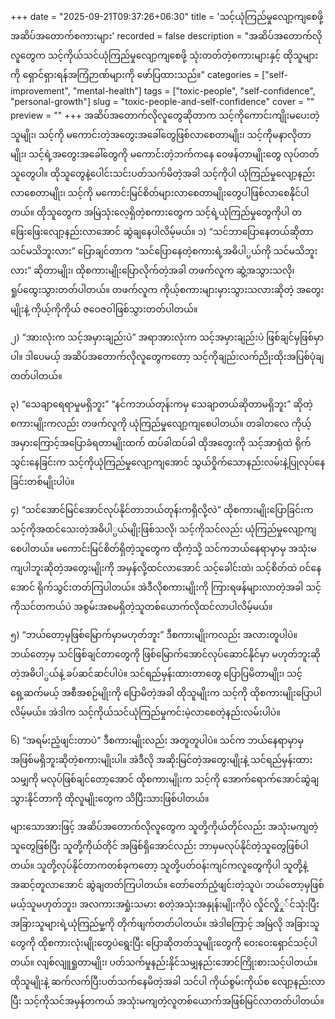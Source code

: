 +++
date = "2025-09-21T09:37:26+06:30"
title = 'သင့်ယုံကြည်မှုလျော့ကျစေဖို့ အဆိပ်အတောက်စကားများ'
recorded = false
description = "အဆိပ်အတောက်လိုလူတွေက သင့်ကိုယ်သင်ယုံကြည်မှုလျော့ကျစေဖို့ သုံးတတ်တဲ့စကားများနှင့် ထိုသူများကို ရှောင်ရှားရန်အကြံဉာဏ်များကို ဖော်ပြထားသည်။"
categories = ["self-improvement", "mental-health"]
tags = ["toxic-people", "self-confidence", "personal-growth"]
slug = "toxic-people-and-self-confidence"
cover = ""
preview = ""
+++
အဆိပ်အတောက်လိုလူတွေဆိုတာက သင့်ကိုကောင်းကျိုးမပေးတဲ့သူမျိုး၊ သင့်ကို မကောင်းတဲ့အတွေးအခေါ်တွေဖြစ်လာစေတာမျိုး၊ သင့်ကိုမနာလိုတာမျိုး၊ သင့်ရဲ့အတွေးအခေါ်တွေကို မကောင်းတဲ့ဘက်ကနေ ဝေဖန်တာမျိုးတွေ လုပ်တတ်သူတွေပါ။ ထိုသူတွေနဲ့ပေါင်းသင်းပတ်သက်မိတဲ့အခါ သင့်ကိုပါ ယုံကြည်မှုလျော့နည်းလာစေတာမျိုး၊ သင့်ကို မကောင်းမြင်စိတ်များလာစေတာမျိုးတွေပါဖြစ်လာစေနိုင်ပါတယ်။ ထိုသူတွေက အမြဲသုံးလေ့ရှိတဲ့စကားတွေက သင့်ရဲ့ယုံကြည်မှုတွေကိုပါ တဖြေးဖြေးလျော့နည်းလာအောင် ဆွဲချနေပါလိမ့်မယ်။
၁) “သင်ဘာပြောနေတယ်ဆိုတာ သင်မသိဘူးလား”
ပြောချင်တာက “သင်ပြောနေတဲ့စကားရဲ့အဓိပါ္ပယ်ကို သင်မသိဘူးလား” ဆိုတာမျိုး၊ ထိုစကားမျိုးပြောလိုက်တဲ့အခါ တဖက်လူက ဆွံ့အသွားသလို၊ ရှုပ်ထွေးသွားတတ်ပါတယ်။ တဖက်လူက ကိုယ့်စကားများမှားသွားသလားဆိုတဲ့ အတွေးမျိုးနဲ့ ကိုယ့်ကိုကိုယ် ဇဝေဇဝါဖြစ်သွားတတ်ပါတယ်။

၂) “အားလုံးက သင့်အမှားချည်းပဲ”
အရာအားလုံးက သင့်အမှားချည်းပဲ ဖြစ်ချင်မှဖြစ်မှာပါ။ ဒါပေမယ့် အဆိပ်အတောက်လိုလူတွေကတော့ သင့်ကိုချည်းလက်ညိုးထိုးအပြစ်ပုံချတတ်ပါတယ်။

၃) “သေချာရေရာမှုမရှိဘူး”
“နင်ကဘယ်တုန်းကမှ သေချာတယ်ဆိုတာမရှိဘူး” ဆိုတဲ့စကားမျိုးကလည်း တဖက်လူကို ယုံကြည်မှုလျော့ကျစေပါတယ်။ တခါတလေ ကိုယ့်အမှားကြောင့်အပြောခံရတာမျိုးထက် ထပ်ခါထပ်ခါ ထိုအတွေးကို သင့်အာရုံထဲ ရိုက်သွင်းနေခြင်းက သင့်ကိုယုံကြည်မှုလျော့ကျအောင် သွယ်ဝှိုက်သောနည်းလမ်းနဲ့ပြုလုပ်နေခြင်းတစ်မျိုးပါပဲ။

၄) “သင်အောင်မြင်အောင်လုပ်နိုင်တာဘယ်တုန်းကရှိလို့လဲ”
ထိုစကားမျိုးပြောခြင်းက သင့်ကိုအထင်သေးတဲ့အဓိပါ္ပယ်မျိုးဖြစ်သလို၊ သင့်ကိုသင်လည်း ယုံကြည်မှုလျော့ကျစေပါတယ်။ မကောင်းမြင်စိတ်ရှိတဲ့သူတွေက ထိုကဲ့သို့ သင်ကဘယ်နေရာမှာမှ အသုံးမကျပါဘူးဆိုတဲ့အတွေးမျိုးကို အမှန်လို့ထင်လာအောင် သင့်ခေါင်းထဲ၊ သင့်စိတ်ထဲ ဝင်နေအောင် ရိုက်သွင်းတတ်ကြပါတယ်။ အဲဒီလိုစကားမျိုးကို ကြားရဖန်များလာတဲ့အခါ သင့်ကိုသင်တကယ်ပဲ အစွမ်းအစမရှိတဲ့သူတစ်ယောက်လိုထင်လာပါလိမ့်မယ်။

၅) “ဘယ်တော့မှဖြစ်မြောက်မှာမဟုတ်ဘူး”
ဒီစကားမျိုးကလည်း အလားတူပါပဲ။ ဘယ်တော့မှ သင်ဖြစ်ချင်တာတွေကို ဖြစ်မြောက်အောင်လုပ်ဆောင်နိုင်မှာ မဟုတ်ဘူးဆိုတဲ့အဓိပါ္ပယ်နဲ့ ခပ်ဆင်ဆင်ပါပဲ။ သင်ရည်မှန်းထားတာတွေ ပြောပြမိတာမျိုး၊ သင့်ရှေ့ဆက်မယ့် အစီအစဉ်မျိုးကို ပြောမိတဲ့အခါ ထိုသူမျိုးက သင့်ကို ထိုစကားမျိုးပြောပါလိမ့်မယ်။ အဲဒါက သင့်ကိုယ်သင်ယုံကြည်မှုကင်းမဲ့လာစေတဲ့နည်းလမ်းပါပဲ။

၆) “အရမ်းညံ့ဖျင်းတာပဲ”
ဒီစကားမျိုးလည်း အတူတူပါပဲ။ သင်က ဘယ်နေရာမှာမှ အဖြစ်မရှိဘူးဆိုတဲ့စကားမျိုးပါ။ အဲဒီလို အဆိုးမြင်တဲ့အတွေးမျိုးနဲ့ သင်ရည်မှန်းထားသမျှကို မလုပ်ဖြစ်ချင်တော့အောင် ထိုစကားမျိုးက သင့်ကို အောက်ရောက်အောင်ဆွဲချသွားနိုင်တာကို ထိုလူမျိုးတွေက သိပြီးသားဖြစ်ပါတယ်။

များသောအားဖြင့် အဆိပ်အတောက်လိုလူတွေက သူတို့ကိုယ်တိုင်လည်း အသုံးမကျတဲ့သူတွေဖြစ်ပြီး သူတို့ကိုယ်တိုင် အဖြစ်ရှိအောင်လည်း ဘာမှမလုပ်နိုင်တဲ့သူတွေဖြစ်ပါတယ်။ သူတို့လုပ်နိုင်တာကတစ်ခုကတော့ သူတို့ပတ်ဝန်းကျင်ကလူတွေကိုပါ သူတို့နဲ့အဆင့်တူလာအောင် ဆွဲချတတ်ကြပါတယ်။ တော်တော်ညံ့ဖျင်းတဲ့သူပဲ၊ ဘယ်တော့မှဖြစ်မယ့်သူမဟုတ်ဘူး၊ အလကားအရှုံးသမား စတဲ့အသုံးအနှုန်းမျိုးကိုပဲ လှိုင်လှိုှု်င်သုံးပြီး အခြားသူများရဲ့ယုံကြည်မှု့ကို တိုက်ဖျက်တတ်ပါတယ်။ အဲဒါကြောင့် အမြဲလို အခြားသူတွေကို ထိုစကားလုံးမျိုးတွေပဲရွေးပြီး ပြောဆိုတတ်သူမျိုးတွေကို ဝေးဝေးရှောင်သင့်ပါတယ်။ လျစ်လျူရှုတာမျိုး၊ ပတ်သက်မှုနည်းနိုင်သမျှနည်းအောင်ကြိုးစားသင့်ပါတယ်။ ထိုသူမျိုးနဲ့ ဆက်လက်ပြီးပတ်သက်နေမိတဲ့အခါ သင်ပါ ကိုယ်စွမ်းကိုယ်စ လျော့နည်းလာပြီး သင့်ကိုသင်အမှန်တကယ် အသုံးမကျတဲ့လူတစ်ယောက်အဖြစ်မြင်လာတတ်ပါတယ်။ 